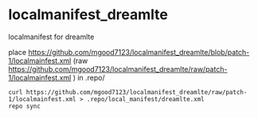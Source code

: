 # localmanifest_dreamlte
localmanifest for dreamlte


place https://github.com/mgood7123/localmanifest_dreamlte/blob/patch-1/localmainfest.xml (raw https://github.com/mgood7123/localmanifest_dreamlte/raw/patch-1/localmainfest.xml ) in .repo/

```
curl https://github.com/mgood7123/localmanifest_dreamlte/raw/patch-1/localmainfest.xml > .repo/local_manifest/dreamlte.xml
repo sync
```

